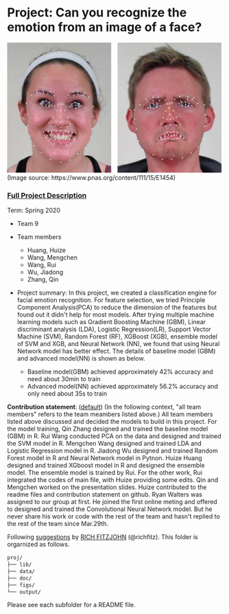 # Project: Can you recognize the emotion from an image of a face? 
<img src="figs/CE.jpg" alt="Compound Emotions" width="500"/>
(Image source: https://www.pnas.org/content/111/15/E1454)

### [Full Project Description](doc/project3_desc.md)

Term: Spring 2020

+ Team 9
+ Team members
	+ Huang, Huize
	+ Wang, Mengchen
	+ Wang, Rui
	+ Wu, Jiadong
	+ Zhang, Qin 

+ Project summary: In this project, we created a classification engine for facial emotion recognition. For feature selection, we tried Principle Component Analysis(PCA) to reduce the dimension of the features but found out it didn't help for most models. After trying multiple machine learning models such as Gradient Boosting Machine (GBM), Linear discriminant analysis (LDA), Logistic Regression(LR), Support Vector Machine (SVM), Random Forest (RF), XGBoost (XGB), ensemble model of SVM and XGB, and Neural Network (NN), we found that using Neural Network model has better effect. The details of baseline model (GBM) and advanced model(NN) is shown as below.
  + Baseline model(GBM) achieved approximately 42% accuracy and need about 30min to train
  + Advanced model(NN) achieved approximately 56.2% accuracy and only need about 35s to train
	
**Contribution statement**: ([default](doc/a_note_on_contributions.md)) (In the following context, "all team members" refers to the team meambers listed above.) All team members listed above discussed and decided the models to build in this project.
  For the model training, Qin Zhang designed and trained the baseline model (GBM) in R. Rui Wang conducted PCA on the data and designed and trained the SVM model in R. Mengchen Wang designed and trained LDA and Logistic Regression model in R. Jiadong Wu designed and trained Random Forest model in R and Neural Network model in Pytnon. Huize Huang designed and trained XGboost model in R and designed the ensemble model. The ensemble model is trained by Rui. 
  For the other work, Rui integrated the codes of main file, with Huize providing some edits. Qin and Mengchen worked on the presentation slides. Huize contributed to the readme files and contribution statement on github.
  Ryan Walters was assigned to our group at first. He joined the first online meting and offered to designed and trained the Convolutional Neural Network model. But he never share his work or code with the rest of the team and hasn't replied to the rest of the team since Mar.29th.

Following [suggestions](http://nicercode.github.io/blog/2013-04-05-projects/) by [RICH FITZJOHN](http://nicercode.github.io/about/#Team) (@richfitz). This folder is orgarnized as follows.

```
proj/
├── lib/
├── data/
├── doc/
├── figs/
└── output/
```

Please see each subfolder for a README file.
